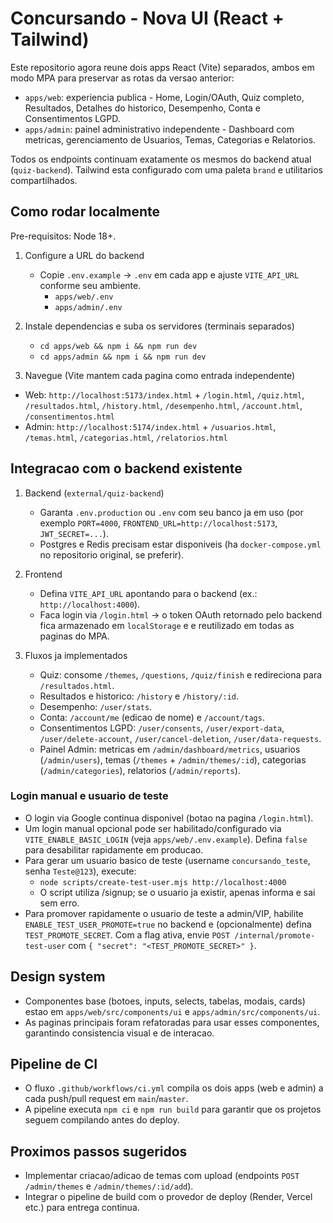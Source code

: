 # Concursando - Nova UI (React + Tailwind)

Este repositorio agora reune dois apps React (Vite) separados, ambos em modo MPA para preservar as rotas da versao anterior:

- `apps/web`: experiencia publica - Home, Login/OAuth, Quiz completo, Resultados, Detalhes do historico, Desempenho, Conta e Consentimentos LGPD.
- `apps/admin`: painel administrativo independente - Dashboard com metricas, gerenciamento de Usuarios, Temas, Categorias e Relatorios.

Todos os endpoints continuam exatamente os mesmos do backend atual (`quiz-backend`). Tailwind esta configurado com uma paleta `brand` e utilitarios compartilhados.

## Como rodar localmente

Pre-requisitos: Node 18+.

1. Configure a URL do backend
   - Copie `.env.example` -> `.env` em cada app e ajuste `VITE_API_URL` conforme seu ambiente.
     - `apps/web/.env`
     - `apps/admin/.env`

2. Instale dependencias e suba os servidores (terminais separados)
   - `cd apps/web && npm i && npm run dev`
   - `cd apps/admin && npm i && npm run dev`

3. Navegue (Vite mantem cada pagina como entrada independente)
- Web: `http://localhost:5173/index.html` + `/login.html`, `/quiz.html`, `/resultados.html`, `/history.html`, `/desempenho.html`, `/account.html`, `/consentimentos.html`
- Admin: `http://localhost:5174/index.html` + `/usuarios.html`, `/temas.html`, `/categorias.html`, `/relatorios.html`

## Integracao com o backend existente

1. Backend (`external/quiz-backend`)
   - Garanta `.env.production` ou `.env` com seu banco ja em uso (por exemplo `PORT=4000`, `FRONTEND_URL=http://localhost:5173`, `JWT_SECRET=...`).
   - Postgres e Redis precisam estar disponiveis (ha `docker-compose.yml` no repositorio original, se preferir).

2. Frontend
   - Defina `VITE_API_URL` apontando para o backend (ex.: `http://localhost:4000`).
   - Faca login via `/login.html` -> o token OAuth retornado pelo backend fica armazenado em `localStorage` e e reutilizado em todas as paginas do MPA.

3. Fluxos ja implementados
   - Quiz: consome `/themes`, `/questions`, `/quiz/finish` e redireciona para `/resultados.html`.
   - Resultados e historico: `/history` e `/history/:id`.
   - Desempenho: `/user/stats`.
   - Conta: `/account/me` (edicao de nome) e `/account/tags`.
   - Consentimentos LGPD: `/user/consents`, `/user/export-data`, `/user/delete-account`, `/user/cancel-deletion`, `/user/data-requests`.
   - Painel Admin: metricas em `/admin/dashboard/metrics`, usuarios (`/admin/users`), temas (`/themes` + `/admin/themes/:id`), categorias (`/admin/categories`), relatorios (`/admin/reports`).

### Login manual e usuario de teste

- O login via Google continua disponivel (botao na pagina `/login.html`).
- Um login manual opcional pode ser habilitado/configurado via `VITE_ENABLE_BASIC_LOGIN` (veja `apps/web/.env.example`). Defina `false` para desabilitar rapidamente em producao.
- Para gerar um usuario basico de teste (username `concursando_teste`, senha `Teste@123`), execute:
  - `node scripts/create-test-user.mjs http://localhost:4000`
  - O script utiliza /signup; se o usuario ja existir, apenas informa e sai sem erro.
- Para promover rapidamente o usuario de teste a admin/VIP, habilite `ENABLE_TEST_USER_PROMOTE=true` no backend e (opcionalmente) defina `TEST_PROMOTE_SECRET`. Com a flag ativa, envie `POST /internal/promote-test-user` com `{ "secret": "<TEST_PROMOTE_SECRET>" }`.

## Design system

- Componentes base (botoes, inputs, selects, tabelas, modais, cards) estao em `apps/web/src/components/ui` e `apps/admin/src/components/ui`.
- As paginas principais foram refatoradas para usar esses componentes, garantindo consistencia visual e de interacao.

## Pipeline de CI

- O fluxo `.github/workflows/ci.yml` compila os dois apps (web e admin) a cada push/pull request em `main`/`master`.
- A pipeline executa `npm ci` e `npm run build` para garantir que os projetos seguem compilando antes do deploy.

## Proximos passos sugeridos

- Implementar criacao/adicao de temas com upload (endpoints `POST /admin/themes` e `/admin/themes/:id/add`).
- Integrar o pipeline de build com o provedor de deploy (Render, Vercel etc.) para entrega continua.




